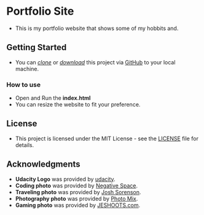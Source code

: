 # Portfolio Site
* This is my portfolio website that shows some of my hobbits and.

## Getting Started

* You can *[clone](https://github.com/arrickx/Movie-Trailer-Website.git)* or *[download](https://github.com/arrickx/Movie-Trailer-Website.git)* this project via [GitHub](https://github.com) to your local machine.

### How to use

* Open and Run the **index.html**
* You can resize the website to fit your preference.


## License

* This project is licensed under the MIT License - see the [LICENSE](LICENSE) file for details.

## Acknowledgments

* **Udacity Logo** was provided by [udacity](http://blog.udacity.com/?s=logo).
* **Coding photo** was provided by [Negative Space](https://www.pexels.com/photo/coffee-writing-computer-blogging-34676/).
* **Traveling photo** was provided by [Josh Sorenson](https://www.pexels.com/photo/flight-flying-plane-air-travel-59519/).
* **Photography photo** was provided by [Photo Mix](https://www.pexels.com/photo/black-dslr-camera-mounted-on-black-tripod-212372/).
* **Gaming photo** was provided by [JESHOOTS.com](hhttps://www.pexels.com/photo/blur-close-up-device-display-442576/).


